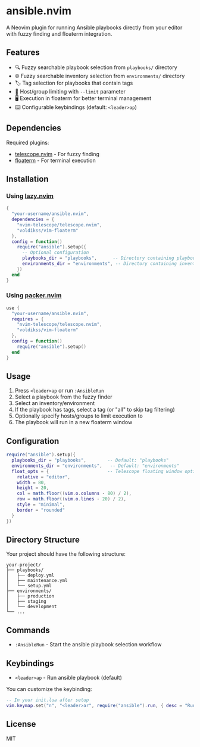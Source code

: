 # ansible.nvim

A Neovim plugin for running Ansible playbooks directly from your editor with fuzzy finding and floaterm integration.

## Features

- 🔍 Fuzzy searchable playbook selection from `playbooks/` directory
- 🌐 Fuzzy searchable inventory selection from `environments/` directory  
- 🏷️ Tag selection for playbooks that contain tags
- 🎯 Host/group limiting with `--limit` parameter
- 🖥️ Execution in floaterm for better terminal management
- ⌨️ Configurable keybindings (default: `<leader>ap`)

## Dependencies

Required plugins:
- [telescope.nvim](https://github.com/nvim-telescope/telescope.nvim) - For fuzzy finding
- [floaterm](https://github.com/voldikss/vim-floaterm) - For terminal execution

## Installation

### Using [lazy.nvim](https://github.com/folke/lazy.nvim)

```lua
{
  "your-username/ansible.nvim",
  dependencies = {
    "nvim-telescope/telescope.nvim",
    "voldikss/vim-floaterm"
  },
  config = function()
    require("ansible").setup({
      -- Optional configuration
      playbooks_dir = "playbooks",      -- Directory containing playbooks
      environments_dir = "environments", -- Directory containing inventories
    })
  end
}
```

### Using [packer.nvim](https://github.com/wbthomason/packer.nvim)

```lua
use {
  "your-username/ansible.nvim",
  requires = {
    "nvim-telescope/telescope.nvim",
    "voldikss/vim-floaterm"
  },
  config = function()
    require("ansible").setup()
  end
}
```

## Usage

1. Press `<leader>ap` or run `:AnsibleRun`
2. Select a playbook from the fuzzy finder
3. Select an inventory/environment
4. If the playbook has tags, select a tag (or "all" to skip tag filtering)
5. Optionally specify hosts/groups to limit execution to
6. The playbook will run in a new floaterm window

## Configuration

```lua
require("ansible").setup({
  playbooks_dir = "playbooks",        -- Default: "playbooks"
  environments_dir = "environments",   -- Default: "environments"
  float_opts = {                      -- Telescope floating window options
    relative = "editor",
    width = 80,
    height = 20,
    col = math.floor((vim.o.columns - 80) / 2),
    row = math.floor((vim.o.lines - 20) / 2),
    style = "minimal",
    border = "rounded"
  }
})
```

## Directory Structure

Your project should have the following structure:

```
your-project/
├── playbooks/
│   ├── deploy.yml
│   ├── maintenance.yml
│   └── setup.yml
├── environments/
│   ├── production
│   ├── staging
│   └── development
└── ...
```

## Commands

- `:AnsibleRun` - Start the ansible playbook selection workflow

## Keybindings

- `<leader>ap` - Run ansible playbook (default)

You can customize the keybinding:

```lua
-- In your init.lua after setup
vim.keymap.set("n", "<leader>ar", require("ansible").run, { desc = "Run Ansible" })
```

## License

MIT
